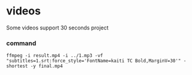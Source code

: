 # videos

Some videos support 30 seconds project

### command

```
ffmpeg -i result.mp4 -i ../1.mp3 -vf "subtitles=1.srt:force_style='FontName=kaiti TC Bold,MarginV=30'" -shortest -y final.mp4
```
